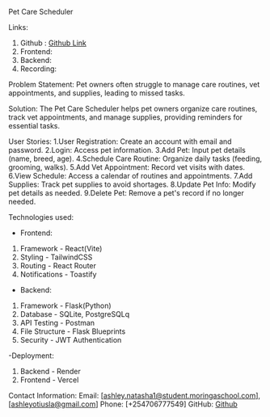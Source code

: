 Pet Care Scheduler

Links:
1. Github : [Github Link](https://github.com/natasherr/Pet-Care-Scheduler)
2. Frontend:
3. Backend:
4. Recording: 

Problem Statement:
Pet owners often struggle to manage care routines, vet appointments, and supplies, leading to missed tasks.

Solution:
The Pet Care Scheduler helps pet owners organize care routines, track vet appointments, and manage supplies, providing reminders for essential tasks.

User Stories:
1.User Registration: Create an account with email and password.
2.Login: Access pet information.
3.Add Pet: Input pet details (name, breed, age).
4.Schedule Care Routine: Organize daily tasks (feeding, grooming, walks).
5.Add Vet Appointment: Record vet visits with dates.
6.View Schedule: Access a calendar of routines and appointments.
7.Add Supplies: Track pet supplies to avoid shortages.
8.Update Pet Info: Modify pet details as needed.
9.Delete Pet: Remove a pet's record if no longer needed.

Technologies used:
- Frontend: 
 1. Framework - React(Vite)
 2. Styling - TailwindCSS
 3. Routing - React Router
 4. Notifications - Toastify

- Backend:
 1. Framework - Flask(Python)
 2. Database - SQLite, PostgreSQLq
 3. API Testing - Postman
 4. File Structure - Flask Blueprints
 5. Security - JWT Authentication

-Deployment:
 1. Backend - Render
 2. Frontend - Vercel


Contact Information:
Email: [ashley.natasha1@student.moringaschool.com],[ashleyotiusla@gmail.com]
Phone: [+254706777549]
GitHub: [Github](https://github.com/natasherr)

